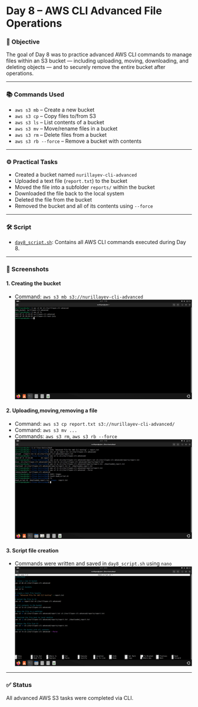 # Day 8 – AWS CLI Advanced File Operations

### 🧭 Objective

The goal of Day 8 was to practice advanced AWS CLI commands to manage files within an S3 bucket — including uploading, moving, downloading, and deleting objects — and to securely remove the entire bucket after operations.

---

### 📚 Commands Used

- `aws s3 mb` – Create a new bucket
- `aws s3 cp` – Copy files to/from S3
- `aws s3 ls` – List contents of a bucket
- `aws s3 mv` – Move/rename files in a bucket
- `aws s3 rm` – Delete files from a bucket
- `aws s3 rb --force` – Remove a bucket with contents

---

### ⚙️ Practical Tasks

- Created a bucket named `nurillayev-cli-advanced`
- Uploaded a text file (`report.txt`) to the bucket
- Moved the file into a subfolder `reports/` within the bucket
- Downloaded the file back to the local system
- Deleted the file from the bucket
- Removed the bucket and all of its contents using `--force`

---

### 🛠️ Script

- [`day8_script.sh`](./day8_script.sh): Contains all AWS CLI commands executed during Day 8.

---

### 📸 Screenshots

#### 1. Creating the bucket
- Command: `aws s3 mb s3://nurillayev-cli-advanced`  
![screenshot1](./images/screenshot1.png)

#### 2. Uploading,moving,removing a file
- Command: `aws s3 cp report.txt s3://nurillayev-cli-advanced/`  
- Command: `aws s3 mv ...`  
- Commands: `aws s3 rm`, `aws s3 rb --force`
![screenshot2](./images/screenshot2.png)

#### 3. Script file creation
- Commands were written and saved in `day8_script.sh` using `nano`  
![screenshot3](./images/screenshot3.png)

---

### ✅ Status

All advanced AWS S3 tasks were completed via CLI.

